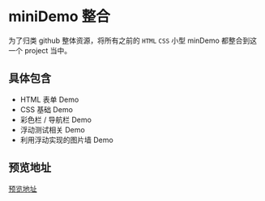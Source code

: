 # miniDemo 整合
为了归类 github 整体资源，将所有之前的 `HTML` `CSS` 小型 minDemo 都整合到这一个 project 当中。

## 具体包含
- HTML 表单 Demo
- CSS 基础 Demo
- 彩色栏 / 导航栏 Demo
- 浮动测试相关 Demo
- 利用浮动实现的图片墙 Demo

## 预览地址
[预览地址](https://evenyao.github.io/mini-demo-depot/)
